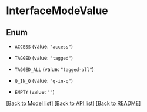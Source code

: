 # InterfaceModeValue

## Enum


* `ACCESS` (value: `"access"`)

* `TAGGED` (value: `"tagged"`)

* `TAGGED_ALL` (value: `"tagged-all"`)

* `Q_IN_Q` (value: `"q-in-q"`)

* `EMPTY` (value: `""`)


[[Back to Model list]](../README.md#documentation-for-models) [[Back to API list]](../README.md#documentation-for-api-endpoints) [[Back to README]](../README.md)


